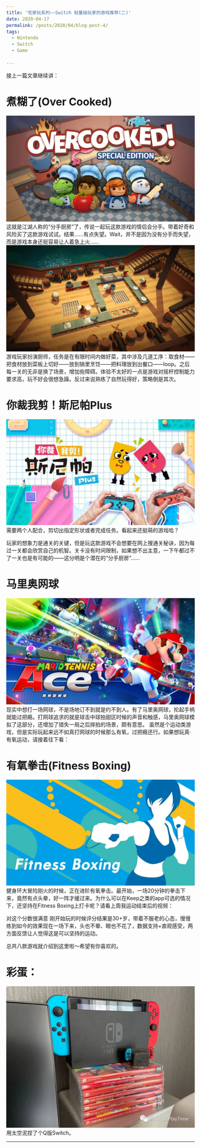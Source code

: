 ```yaml
---
title: '宅家玩系列——Switch 轻量级玩家的游戏推荐(二)'
date: 2020-04-17
permalink: /posts/2020/04/blog-post-4/
tags:
  - Nintendo
  - Switch
  - Game
  
---
```




接上一篇文章继续讲：


煮糊了(Over Cooked)
======
![Watch the Pic](/images/20200417/2020041711.jpeg)
这就是江湖人称的“分手厨房”了，传说一起玩这款游戏的情侣会分手。带着好奇和风险买了这款游戏试试。结果……有点失望。Wait，并不是因为没有分手而失望，而是游戏本身还挺容易让人着急上火……
![Watch the Pic](/images/20200417/202004179.jpeg)
游戏玩家扮演厨师，任务是在有限时间内做好菜，其中涉及几道工序：取食材——把食材放到菜板上切好——放到锅里烹饪——把料理放到出餐口——loop。之后每一关的无非是换了场景，增加些障碍。体验不太好的一点是游戏对摇杆控制能力要求高，玩不好会很想急躁。反过来说熟练了自然玩得好，策略倒是其次。


你裁我剪！斯尼帕Plus
======
![Watch the Pic](/images/20200417/2020041710.jpeg)
需要两个人配合，剪切出指定形状或者完成任务。看起来还挺萌的游戏哈？

玩家的想象力是通关的关键，但是玩这款游戏不会想要在网上搜通关秘诀，因为每过一关都会欣赏自己的机智。关卡没有时间限制，如果想不出主意，一下午都过不了一关也是有可能的——这分明是个潜在的“分手厨房”……


马里奥网球
======
![Watch the Pic](/images/20200417/2020041713.jpeg)
现实中想打一场网球，不是场地订不到就是约不到人。有了马里奥网球，抡起手柄就能过把瘾。打网球追求的就是球击中球拍甜区时候的声音和触感，马里奥网球模拟了这部分，还增加了错失一局之后摔拍的场景，颇有意思。
虽然是个运动类游戏，但是实际玩起来远不如真打网球的时候那么有氧，过把瘾还行。如果想玩真·有氧运动，请接着往下看：


有氧拳击(Fitness Boxing)
======
![Watch the Pic](/images/20200417/202004176.jpeg)
健身环大冒险刚火的时候，正在进阶有氧拳击。最开始，一场20分钟的拳击下来，竟然有点头晕，好一阵才缓过来。为什么可以在Keep之类的app可选的情况下，还坚持在Fitness Boxing上打卡呢？请看上周我运动结束后的视频：

对这个分数很满意
刚开始玩的时候评分结果是30+岁，带着不服老的心态，慢慢练到如今的效果现在一场下来，头也不晕、眼也不花了，数据支持+直观感受，两方面反馈让人觉得这是可以坚持的运动。


总共八款游戏就介绍到这里啦～希望有你喜欢的。

彩蛋：
=====
![Watch the Pic](/images/20200417/2020041712.jpeg)
用太空泥捏了个Q版Switch。




------